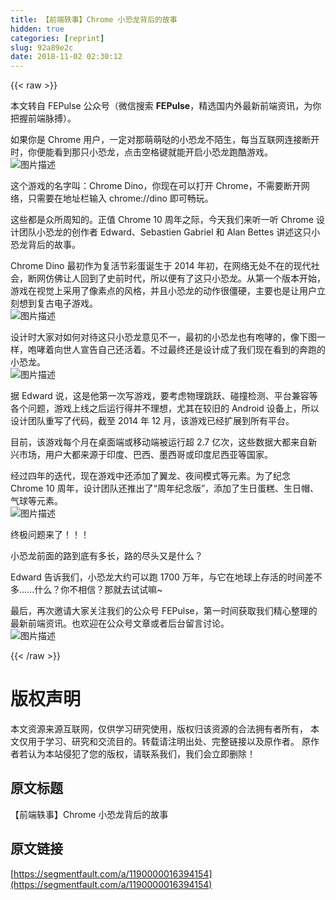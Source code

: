 ```yaml
---
title: 【前端轶事】Chrome 小恐龙背后的故事
hidden: true
categories: [reprint]
slug: 92a89e2c
date: 2018-11-02 02:30:12
---
```


{{< raw >}}
<p>&#x672C;&#x6587;&#x8F6C;&#x81EA; FEPulse &#x516C;&#x4F17;&#x53F7;&#xFF08;&#x5FAE;&#x4FE1;&#x641C;&#x7D22; <strong>FEPulse</strong>&#xFF0C;&#x7CBE;&#x9009;&#x56FD;&#x5185;&#x5916;&#x6700;&#x65B0;&#x524D;&#x7AEF;&#x8D44;&#x8BAF;&#xFF0C;&#x4E3A;&#x4F60;&#x628A;&#x63E1;&#x524D;&#x7AEF;&#x8109;&#x640F;&#xFF09;&#x3002;</p><p>&#x5982;&#x679C;&#x4F60;&#x662F; Chrome &#x7528;&#x6237;&#xFF0C;&#x4E00;&#x5B9A;&#x5BF9;&#x90A3;&#x840C;&#x840C;&#x54D2;&#x7684;&#x5C0F;&#x6050;&#x9F99;&#x4E0D;&#x964C;&#x751F;&#xFF0C;&#x6BCF;&#x5F53;&#x4E92;&#x8054;&#x7F51;&#x8FDE;&#x63A5;&#x65AD;&#x5F00;&#x65F6;&#xFF0C;&#x4F60;&#x4FBF;&#x80FD;&#x770B;&#x5230;&#x90A3;&#x53EA;&#x5C0F;&#x6050;&#x9F99;&#xFF0C;&#x70B9;&#x51FB;&#x7A7A;&#x683C;&#x952E;&#x5C31;&#x80FD;&#x5F00;&#x542F;&#x5C0F;&#x6050;&#x9F99;&#x8DD1;&#x9177;&#x6E38;&#x620F;&#x3002;<br><span class="img-wrap"><img data-src="/img/bVbgWZ4?w=480&amp;h=152" src="https://static.alili.tech/img/bVbgWZ4?w=480&amp;h=152" alt="&#x56FE;&#x7247;&#x63CF;&#x8FF0;" title="&#x56FE;&#x7247;&#x63CF;&#x8FF0;" style="cursor:pointer;display:inline"></span></p><p>&#x8FD9;&#x4E2A;&#x6E38;&#x620F;&#x7684;&#x540D;&#x5B57;&#x53EB;&#xFF1A;Chrome Dino&#xFF0C;&#x4F60;&#x73B0;&#x5728;&#x53EF;&#x4EE5;&#x6253;&#x5F00; Chrome&#xFF0C;&#x4E0D;&#x9700;&#x8981;&#x65AD;&#x5F00;&#x7F51;&#x7EDC;&#xFF0C;&#x53EA;&#x9700;&#x8981;&#x5728;&#x5730;&#x5740;&#x680F;&#x8F93;&#x5165; chrome://dino &#x5373;&#x53EF;&#x7545;&#x73A9;&#x3002;</p><p>&#x8FD9;&#x4E9B;&#x90FD;&#x662F;&#x4F17;&#x6240;&#x5468;&#x77E5;&#x7684;&#x3002;&#x6B63;&#x503C; Chrome 10 &#x5468;&#x5E74;&#x4E4B;&#x9645;&#xFF0C;&#x4ECA;&#x5929;&#x6211;&#x4EEC;&#x6765;&#x542C;&#x4E00;&#x542C; Chrome &#x8BBE;&#x8BA1;&#x56E2;&#x961F;&#x5C0F;&#x6050;&#x9F99;&#x7684;&#x521B;&#x4F5C;&#x8005; Edward&#x3001;Sebastien Gabriel &#x548C; Alan Bettes &#x8BB2;&#x8FF0;&#x8FD9;&#x53EA;&#x5C0F;&#x6050;&#x9F99;&#x80CC;&#x540E;&#x7684;&#x6545;&#x4E8B;&#x3002;</p><p>Chrome Dino &#x6700;&#x521D;&#x4F5C;&#x4E3A;&#x590D;&#x6D3B;&#x8282;&#x5F69;&#x86CB;&#x8BDE;&#x751F;&#x4E8E; 2014 &#x5E74;&#x521D;&#xFF0C;&#x5728;&#x7F51;&#x7EDC;&#x65E0;&#x5904;&#x4E0D;&#x5728;&#x7684;&#x73B0;&#x4EE3;&#x793E;&#x4F1A;&#xFF0C;&#x65AD;&#x7F51;&#x4EFF;&#x4F5B;&#x8BA9;&#x4EBA;&#x56DE;&#x5230;&#x4E86;&#x53F2;&#x524D;&#x65F6;&#x4EE3;&#xFF0C;&#x6240;&#x4EE5;&#x4FBF;&#x6709;&#x4E86;&#x8FD9;&#x53EA;&#x5C0F;&#x6050;&#x9F99;&#x3002;&#x4ECE;&#x7B2C;&#x4E00;&#x4E2A;&#x7248;&#x672C;&#x5F00;&#x59CB;&#xFF0C;&#x6E38;&#x620F;&#x5728;&#x89C6;&#x89C9;&#x4E0A;&#x91C7;&#x7528;&#x4E86;&#x50CF;&#x7D20;&#x70B9;&#x7684;&#x98CE;&#x683C;&#xFF0C;&#x5E76;&#x4E14;&#x5C0F;&#x6050;&#x9F99;&#x7684;&#x52A8;&#x4F5C;&#x5F88;&#x50F5;&#x786C;&#xFF0C;&#x4E3B;&#x8981;&#x4E5F;&#x662F;&#x8BA9;&#x7528;&#x6237;&#x7ACB;&#x523B;&#x60F3;&#x5230;&#x590D;&#x53E4;&#x7535;&#x5B50;&#x6E38;&#x620F;&#x3002;<br><span class="img-wrap"><img data-src="/img/bVbgW0i?w=1000&amp;h=750" src="https://static.alili.tech/img/bVbgW0i?w=1000&amp;h=750" alt="&#x56FE;&#x7247;&#x63CF;&#x8FF0;" title="&#x56FE;&#x7247;&#x63CF;&#x8FF0;" style="cursor:pointer;display:inline"></span></p><p>&#x8BBE;&#x8BA1;&#x65F6;&#x5927;&#x5BB6;&#x5BF9;&#x5982;&#x4F55;&#x5BF9;&#x5F85;&#x8FD9;&#x53EA;&#x5C0F;&#x6050;&#x9F99;&#x610F;&#x89C1;&#x4E0D;&#x4E00;&#xFF0C;&#x6700;&#x521D;&#x7684;&#x5C0F;&#x6050;&#x9F99;&#x4E5F;&#x6709;&#x5486;&#x54EE;&#x7684;&#xFF0C;&#x50CF;&#x4E0B;&#x56FE;&#x4E00;&#x6837;&#xFF0C;&#x5486;&#x54EE;&#x7740;&#x5411;&#x4E16;&#x4EBA;&#x5BA3;&#x544A;&#x81EA;&#x5DF1;&#x8FD8;&#x6D3B;&#x7740;&#x3002;&#x4E0D;&#x8FC7;&#x6700;&#x7EC8;&#x8FD8;&#x662F;&#x8BBE;&#x8BA1;&#x6210;&#x4E86;&#x6211;&#x4EEC;&#x73B0;&#x5728;&#x770B;&#x5230;&#x7684;&#x5954;&#x8DD1;&#x7684;&#x5C0F;&#x6050;&#x9F99;&#x3002;<br><span class="img-wrap"><img data-src="/img/bVbgW0B?w=960&amp;h=310" src="https://static.alili.tech/img/bVbgW0B?w=960&amp;h=310" alt="&#x56FE;&#x7247;&#x63CF;&#x8FF0;" title="&#x56FE;&#x7247;&#x63CF;&#x8FF0;" style="cursor:pointer;display:inline"></span></p><p>&#x636E; Edward &#x8BF4;&#xFF0C;&#x8FD9;&#x662F;&#x4ED6;&#x7B2C;&#x4E00;&#x6B21;&#x5199;&#x6E38;&#x620F;&#xFF0C;&#x8981;&#x8003;&#x8651;&#x7269;&#x7406;&#x8DF3;&#x8DC3;&#x3001;&#x78B0;&#x649E;&#x68C0;&#x6D4B;&#x3001;&#x5E73;&#x53F0;&#x517C;&#x5BB9;&#x7B49;&#x5404;&#x4E2A;&#x95EE;&#x9898;&#xFF0C;&#x6E38;&#x620F;&#x4E0A;&#x7EBF;&#x4E4B;&#x540E;&#x8FD0;&#x884C;&#x5F97;&#x5E76;&#x4E0D;&#x7406;&#x60F3;&#xFF0C;&#x5C24;&#x5176;&#x5728;&#x8F83;&#x65E7;&#x7684; Android &#x8BBE;&#x5907;&#x4E0A;&#xFF0C;&#x6240;&#x4EE5;&#x8BBE;&#x8BA1;&#x56E2;&#x961F;&#x91CD;&#x5199;&#x4E86;&#x4EE3;&#x7801;&#xFF0C;&#x622A;&#x81F3; 2014 &#x5E74; 12 &#x6708;&#xFF0C;&#x8BE5;&#x6E38;&#x620F;&#x5DF2;&#x7ECF;&#x6269;&#x5C55;&#x5230;&#x6240;&#x6709;&#x5E73;&#x53F0;&#x3002;</p><p>&#x76EE;&#x524D;&#xFF0C;&#x8BE5;&#x6E38;&#x620F;&#x6BCF;&#x4E2A;&#x6708;&#x5728;&#x684C;&#x9762;&#x7AEF;&#x6216;&#x79FB;&#x52A8;&#x7AEF;&#x88AB;&#x8FD0;&#x884C;&#x8D85; 2.7 &#x4EBF;&#x6B21;&#xFF0C;&#x8FD9;&#x4E9B;&#x6570;&#x636E;&#x5927;&#x90FD;&#x6765;&#x81EA;&#x65B0;&#x5174;&#x5E02;&#x573A;&#xFF0C;&#x7528;&#x6237;&#x5927;&#x90FD;&#x6765;&#x6E90;&#x4E8E;&#x5370;&#x5EA6;&#x3001;&#x5DF4;&#x897F;&#x3001;&#x58A8;&#x897F;&#x54E5;&#x6216;&#x5370;&#x5EA6;&#x5C3C;&#x897F;&#x4E9A;&#x7B49;&#x56FD;&#x5BB6;&#x3002;</p><p>&#x7ECF;&#x8FC7;&#x56DB;&#x5E74;&#x7684;&#x8FED;&#x4EE3;&#xFF0C;&#x73B0;&#x5728;&#x6E38;&#x620F;&#x4E2D;&#x8FD8;&#x6DFB;&#x52A0;&#x4E86;&#x7FFC;&#x9F99;&#x3001;&#x591C;&#x95F4;&#x6A21;&#x5F0F;&#x7B49;&#x5143;&#x7D20;&#x3002;&#x4E3A;&#x4E86;&#x7EAA;&#x5FF5; Chrome 10 &#x5468;&#x5E74;&#xFF0C;&#x8BBE;&#x8BA1;&#x56E2;&#x961F;&#x8FD8;&#x63A8;&#x51FA;&#x4E86;&#x201C;&#x5468;&#x5E74;&#x7EAA;&#x5FF5;&#x7248;&#x201D;&#xFF0C;&#x6DFB;&#x52A0;&#x4E86;&#x751F;&#x65E5;&#x86CB;&#x7CD5;&#x3001;&#x751F;&#x65E5;&#x5E3D;&#x3001;&#x6C14;&#x7403;&#x7B49;&#x5143;&#x7D20;&#x3002;<br><span class="img-wrap"><img data-src="/img/bVbgW0L?w=900&amp;h=600" src="https://static.alili.tech/img/bVbgW0L?w=900&amp;h=600" alt="&#x56FE;&#x7247;&#x63CF;&#x8FF0;" title="&#x56FE;&#x7247;&#x63CF;&#x8FF0;" style="cursor:pointer;display:inline"></span></p><p>&#x7EC8;&#x6781;&#x95EE;&#x9898;&#x6765;&#x4E86;&#xFF01;&#xFF01;&#xFF01;</p><p>&#x5C0F;&#x6050;&#x9F99;&#x524D;&#x9762;&#x7684;&#x8DEF;&#x5230;&#x5E95;&#x6709;&#x591A;&#x957F;&#xFF0C;&#x8DEF;&#x7684;&#x5C3D;&#x5934;&#x53C8;&#x662F;&#x4EC0;&#x4E48;&#xFF1F;</p><p>Edward &#x544A;&#x8BC9;&#x6211;&#x4EEC;&#xFF0C;&#x5C0F;&#x6050;&#x9F99;&#x5927;&#x7EA6;&#x53EF;&#x4EE5;&#x8DD1; 1700 &#x4E07;&#x5E74;&#xFF0C;&#x4E0E;&#x5B83;&#x5728;&#x5730;&#x7403;&#x4E0A;&#x5B58;&#x6D3B;&#x7684;&#x65F6;&#x95F4;&#x5DEE;&#x4E0D;&#x591A;......&#x4EC0;&#x4E48;&#xFF1F;&#x4F60;&#x4E0D;&#x76F8;&#x4FE1;&#xFF1F;&#x90A3;&#x5C31;&#x53BB;&#x8BD5;&#x8BD5;&#x561B;~</p><p>&#x6700;&#x540E;&#xFF0C;&#x518D;&#x6B21;&#x9080;&#x8BF7;&#x5927;&#x5BB6;&#x5173;&#x6CE8;&#x6211;&#x4EEC;&#x7684;&#x516C;&#x4F17;&#x53F7; FEPulse&#xFF0C;&#x7B2C;&#x4E00;&#x65F6;&#x95F4;&#x83B7;&#x53D6;&#x6211;&#x4EEC;&#x7CBE;&#x5FC3;&#x6574;&#x7406;&#x7684;&#x6700;&#x65B0;&#x524D;&#x7AEF;&#x8D44;&#x8BAF;&#x3002;&#x4E5F;&#x6B22;&#x8FCE;&#x5728;&#x516C;&#x4F17;&#x53F7;&#x6587;&#x7AE0;&#x6216;&#x8005;&#x540E;&#x53F0;&#x7559;&#x8A00;&#x8BA8;&#x8BBA;&#x3002;<br><span class="img-wrap"><img data-src="/img/bVbgW08?w=1080&amp;h=537" src="https://static.alili.tech/img/bVbgW08?w=1080&amp;h=537" alt="&#x56FE;&#x7247;&#x63CF;&#x8FF0;" title="&#x56FE;&#x7247;&#x63CF;&#x8FF0;" style="cursor:pointer;display:inline"></span></p>
{{< /raw >}}

# 版权声明
本文资源来源互联网，仅供学习研究使用，版权归该资源的合法拥有者所有，
本文仅用于学习、研究和交流目的。转载请注明出处、完整链接以及原作者。
原作者若认为本站侵犯了您的版权，请联系我们，我们会立即删除！

## 原文标题
【前端轶事】Chrome 小恐龙背后的故事

## 原文链接
[https://segmentfault.com/a/1190000016394154](https://segmentfault.com/a/1190000016394154)

